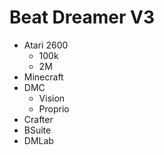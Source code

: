 # Beat Dreamer V3
- Atari 2600
	- 100k
	- 2M
- Minecraft
- DMC
	- Vision 
	- Proprio
- Crafter
- BSuite
- DMLab



